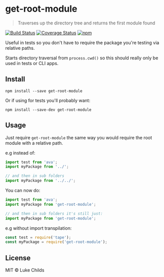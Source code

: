 # get-root-module

> Traverses up the directory tree and returns the first module found

[![Build Status](https://travis-ci.org/lukechilds/get-root-module.svg?branch=master)](https://travis-ci.org/lukechilds/get-root-module)
[![Coverage Status](https://coveralls.io/repos/github/lukechilds/get-root-module/badge.svg?branch=master)](https://coveralls.io/github/lukechilds/get-root-module?branch=master)
[![npm](https://img.shields.io/npm/v/get-root-module.svg)](https://www.npmjs.com/package/get-root-module)

Useful in tests so you don't have to require the package you're testing via relative paths.

Starts directory traversal from `process.cwd()` so this should really only be used in tests or CLI apps.

## Install

```shell
npm install --save get-root-module
```

Or if using for tests you'll probably want:

```shell
npm install --save-dev get-root-module
```

## Usage

Just require `get-root-module` the same way you would require the root module with a relative path.

e.g instead of:

```js
import test from 'ava';
import myPackage from '../';

// and then in sub folders
import myPackage from '../../';
```

You can now do:

```js
import test from 'ava';
import myPackage from 'get-root-module';

// and then in sub folders it's still just:
import myPackage from 'get-root-module';
```

e.g without import transpilation:

```js
const test = require('tape');
const myPackage = require('get-root-module');
```

## License

MIT © Luke Childs
